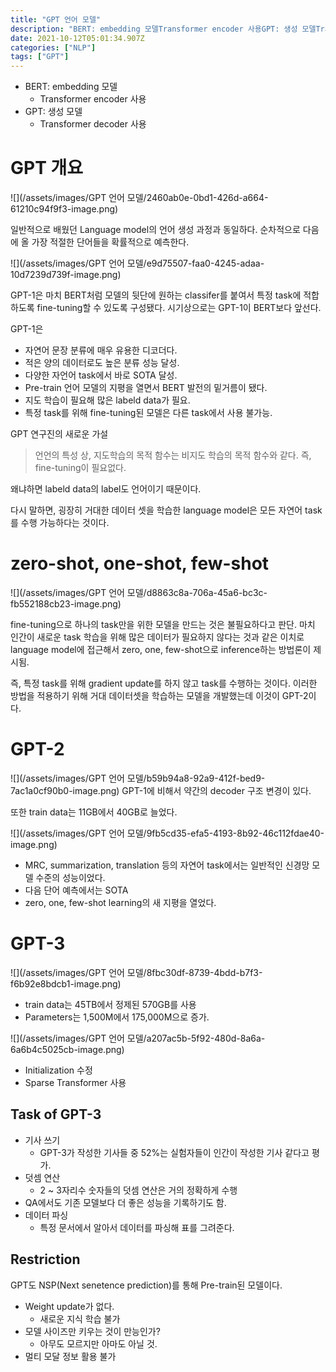 ```yaml
---
title: "GPT 언어 모델"
description: "BERT: embedding 모델Transformer encoder 사용GPT: 생성 모델Transformer decoder 사용일반적으로 배웠던 Language model의 언어 생성 과정과 동일하다. 순차적으로 다음에 올 가장 적절한 단어들을 확률적으로 예측한다.G"
date: 2021-10-12T05:01:34.907Z
categories: ["NLP"]
tags: ["GPT"]
---
```

- BERT: embedding 모델
  - Transformer encoder 사용
- GPT: 생성 모델
  - Transformer decoder 사용
  
# GPT 개요
![](/assets/images/GPT 언어 모델/2460ab0e-0bd1-426d-a664-61210c94f9f3-image.png)

일반적으로 배웠던 Language model의 언어 생성 과정과 동일하다. 순차적으로 다음에 올 가장 적절한 단어들을 확률적으로 예측한다.

![](/assets/images/GPT 언어 모델/e9d75507-faa0-4245-adaa-10d7239d739f-image.png)

GPT-1은 마치 BERT처럼 모델의 뒷단에 원하는 classifer를 붙여서 특정 task에 적합하도록 fine-tuning할 수 있도록 구성됐다. 시기상으로는 GPT-1이 BERT보다 앞선다.

GPT-1은
- 자연어 문장 분류에 매우 유용한 디코더다.
- 적은 양의 데이터로도 높은 분류 성능 달성.
- 다양한 자언어 task에서 바로 SOTA 달성.
- Pre-train 언어 모델의 지평을 열면서 BERT 발전의 밑거름이 됐다.
- 지도 학습이 필요해 많은 labeld data가 필요.
- 특정 task를 위해 fine-tuning된 모델은 다른 task에서 사용 불가능.

GPT 연구진의 새로운 가설
> 언언의 특성 상, 지도학습의 목적 함수는 비지도 학습의 목적 함수와 같다. 즉, fine-tuning이 필요없다.

왜냐하면 labeld data의 label도 언어이기 때문이다. 

다시 말하면, 굉장히 거대한 데이터 셋을 학습한 language model은 모든 자연어 task를 수행 가능하다는 것이다.

# zero-shot, one-shot, few-shot
![](/assets/images/GPT 언어 모델/d8863c8a-706a-45a6-bc3c-fb552188cb23-image.png)

fine-tuning으로 하나의 task만을 위한 모델을 만드는 것은 불필요하다고 판단.
마치 인간이 새로운 task 학습을 위해 많은 데이터가 필요하지 않다는 것과 같은 이치로 language model에 접근해서 zero, one, few-shot으로 inference하는 방법론이 제시됨.

즉, 특정 task를 위해 gradient update를 하지 않고 task를 수행하는 것이다. 이러한 방법을 적용하기 위해 거대 데이터셋을 학습하는 모델을 개발했는데 이것이 GPT-2이다.

# GPT-2
![](/assets/images/GPT 언어 모델/b59b94a8-92a9-412f-bed9-7ac1a0cf90b0-image.png)
GPT-1에 비해서 약간의 decoder 구조 변경이 있다.

또한 train data는 11GB에서 40GB로 늘었다.

![](/assets/images/GPT 언어 모델/9fb5cd35-efa5-4193-8b92-46c112fdae40-image.png)

- MRC, summarization, translation 등의 자연어 task에서는 일반적인 신경망 모델 수준의 성능이었다. 
- 다음 단어 예측에서는 SOTA
- zero, one, few-shot learning의 새 지평을 열었다.

# GPT-3
![](/assets/images/GPT 언어 모델/8fbc30df-8739-4bdd-b7f3-f6b92e8bdcb1-image.png)

- train data는 45TB에서 정제된 570GB를 사용
- Parameters는 1,500M에서 175,000M으로 증가.

![](/assets/images/GPT 언어 모델/a207ac5b-5f92-480d-8a6a-6a6b4c5025cb-image.png)

- Initialization 수정
- Sparse Transformer 사용

## Task of GPT-3
- 기사 쓰기
  - GPT-3가 작성한 기사들 중 52%는 실험자들이 인간이 작성한 기사 같다고 평가.
- 덧셈 연산
  - 2 ~ 3자리수 숫자들의 덧셈 연산은 거의 정확하게 수행
- QA에서도 기존 모델보다 더 좋은 성능을 기록하기도 함.
- 데이터 파싱
  - 특정 문서에서 알아서 데이터를 파싱해 표를 그려준다.

## Restriction
GPT도 NSP(Next senetence prediction)를 통해 Pre-train된 모델이다.
- Weight update가 없다.
  - 새로운 지식 학습 불가
- 모델 사이즈만 키우는 것이 만능인가?
  - 아무도 모르지만 아마도 아닐 것.
- 멀티 모달 정보 활용 불가
